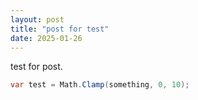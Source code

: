 ```yaml
---
layout: post
title: "post for test"
date: 2025-01-26
---
```


test for post.

```csharp
var test = Math.Clamp(something, 0, 10);
```
